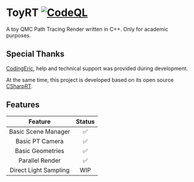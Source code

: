 # ToyRT [![CodeQL](https://github.com/laolarou726/ToyRT/actions/workflows/codeql.yml/badge.svg)](https://github.com/laolarou726/ToyRT/actions/workflows/codeql.yml)

A toy QMC Path Tracing Render written in C++. Only for academic purposes.

## Special Thanks

[CodingEric](https://github.com/CodingEric/CSharpRT), help and technical support was provided during development.

At the same time, this project is developed based on its open source [CSharpRT](https://github.com/CodingEric/CSharpRT).

## Features

|Feature        | Status |
|:-------------:|:------:|
|Basic Scene Manager|✅|
|Basic PT Camera|  ✅  |
|Basic Geometries|✅|
|Parallel Render|✅|
|Direct Light Sampling|WIP|

